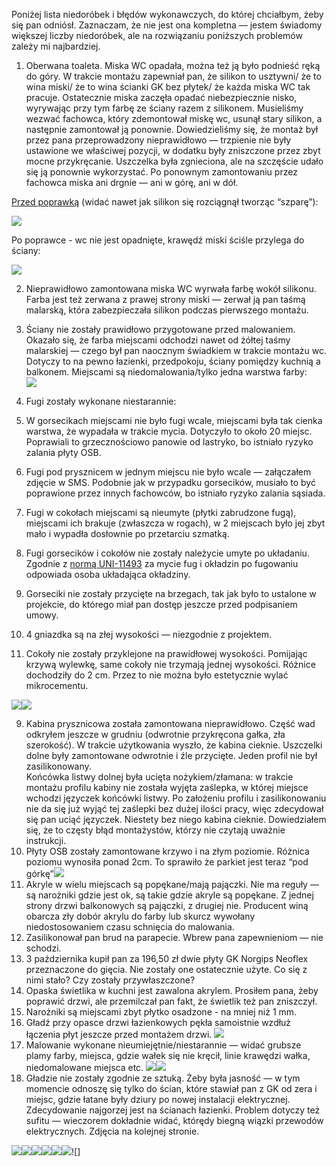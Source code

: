 Poniżej lista niedoróbek i błędów wykonawczych, do której chciałbym, żeby się pan odniósł. Zaznaczam, że nie jest ona kompletna — jestem świadomy większej liczby niedoróbek, ale na rozwiązaniu poniższych problemów zależy mi najbardziej.

1.  Oberwana toaleta. Miska WC opadała, można też ją było podnieść ręką do góry. W trakcie montażu zapewniał pan, że silikon to usztywni/ że to wina miski/ że to wina ścianki GK bez płytek/ że każda miska WC tak pracuje. Ostatecznie miska zaczęła opadać niebezpiecznie nisko, wyrywając przy tym farbę ze ściany razem z silikonem. Musieliśmy wezwać fachowca, który zdemontował miskę wc, usunął stary silikon, a następnie zamontował ją ponownie. Dowiedzieliśmy się, że montaż był przez pana przeprowadzony nieprawidłowo — trzpienie nie były ustawione we właściwej pozycji, w dodatku były zniszczone przez zbyt mocne przykręcanie. Uszczelka była zgnieciona, ale na szczęście udało się ją ponownie wykorzystać. Po ponownym zamontowaniu przez fachowca miska ani drgnie — ani w górę, ani w dół.

[Przed poprawką](https://www.google.com/url?q=https://bit.ly/4ijB56h&sa=D&source=editors&ust=1740829289040722&usg=AOvVaw1kHRBX3ClTxwGgechlxXTF) (widać nawet jak silikon się rozciągnął tworząc “szparę”):

![](images/image11.jpg)

Po poprawce - wc nie jest opadnięte, krawędź miski ściśle przylega do ściany:

![](images/image7.jpg)

2.  Nieprawidłowo zamontowana miska WC wyrwała farbę wokół silikonu. Farba jest też zerwana z prawej strony miski — zerwał ją pan taśmą malarską, która zabezpieczała silikon podczas pierwszego montażu.
3.  Ściany nie zostały prawidłowo przygotowane przed malowaniem. Okazało się, że farba miejscami odchodzi nawet od żółtej taśmy malarskiej — czego był pan naocznym świadkiem w trakcie montażu wc. Dotyczy to na pewno łazienki, przedpokoju, ściany pomiędzy kuchnią a balkonem. Miejscami są niedomalowania/tylko jedna warstwa farby:  
    ![](images/image1.jpg)
4.  Fugi zostały wykonane niestarannie:

1.  W gorsecikach miejscami nie było fugi wcale, miejscami była tak cienka warstwa, że wypadała w trakcie mycia. Dotyczyło to około 20 miejsc. Poprawiali to grzecznościowo panowie od lastryko, bo istniało ryzyko zalania płyty OSB.
2.  Fugi pod prysznicem w jednym miejscu nie było wcale — załączałem zdjęcie w SMS. Podobnie jak w przypadku gorsecików, musiało to być poprawione przez innych fachowców, bo istniało ryzyko zalania sąsiada.
3.  Fugi w cokołach miejscami są nieumyte (płytki zabrudzone fugą), miejscami ich brakuje (zwłaszcza w rogach), w 2 miejscach było jej zbyt mało i wypadła dosłownie po przetarciu szmatką.

5.  Fugi gorsecików i cokołów nie zostały należycie umyte po układaniu. Zgodnie z [normą UNI-11493](https://www.google.com/url?q=https://bit.ly/437I2Tw&sa=D&source=editors&ust=1740829289042013&usg=AOvVaw2l1Jywu9Nr8XiOwvNSgs04) za mycie fug i okładzin po fugowaniu odpowiada osoba układająca okładziny.
6.  Gorseciki nie zostały przycięte na brzegach, tak jak było to ustalone w projekcie, do którego miał pan dostęp jeszcze przed podpisaniem umowy.
7.  4 gniazdka są na złej wysokości — niezgodnie z projektem.
8.  Cokoły nie zostały przyklejone na prawidłowej wysokości. Pomijając krzywą wylewkę, same cokoły nie trzymają jednej wysokości. Różnice dochodziły do 2 cm. Przez to nie można było estetycznie wylać mikrocementu.

![](images/image3.jpg)![](images/image5.jpg)

9.  Kabina prysznicowa została zamontowana nieprawidłowo. Część wad odkryłem jeszcze w grudniu (odwrotnie przykręcona gałka, zła szerokość). W trakcie użytkowania wyszło, że kabina cieknie. Uszczelki dolne były zamontowane odwrotnie i źle przycięte. Jeden profil nie był zasilikonowany.  
    Końcówka listwy dolnej była ucięta nożykiem/złamana: w trakcie montażu profilu kabiny nie została wyjęta zaślepka, w której miejsce wchodzi języczek końcówki listwy. Po założeniu profilu i zasilikonowaniu nie da się już wyjąć tej zaślepki bez dużej ilości pracy, więc zdecydował się pan uciąć języczek. Niestety bez niego kabina cieknie. Dowiedziałem się, że to częsty błąd montażystów, którzy nie czytają uważnie instrukcji.
10.  Płyty OSB zostały zamontowane krzywo i na złym poziomie. Różnica poziomu wynosiła ponad 2cm. To sprawiło że parkiet jest teraz “pod górkę”![](images/image12.jpg)
11.  Akryle w wielu miejscach są popękane/mają pajączki. Nie ma reguły — są narożniki gdzie jest ok, są takie gdzie akryle są popękane. Z jednej strony drzwi balkonowych są pajączki, z drugiej nie. Producent winą obarcza zły dobór akrylu do farby lub skurcz wywołany niedostosowaniem czasu schnięcia do malowania.
12.  Zasilikonował pan brud na parapecie. Wbrew pana zapewnieniom — nie schodzi.
13.  3 października kupił pan za 196,50 zł dwie płyty GK Norgips Neoflex przeznaczone do gięcia. Nie zostały one ostatecznie użyte. Co się z nimi stało? Czy zostały przywłaszczone?
14.  Opaska świetlika w kuchni jest zawalona akrylem. Prosiłem pana, żeby poprawić drzwi, ale przemilczał pan fakt, że świetlik też pan zniszczył.
15.  Narożniki są miejscami zbyt płytko osadzone - na mniej niż 1 mm.
16.  Gładź przy opasce drzwi łazienkowych pękła samoistnie wzdłuż łączenia płyt jeszcze przed montażem drzwi.
![](images/image4.jpg)
17.  Malowanie wykonane nieumiejętnie/niestarannie — widać grubsze plamy farby, miejsca, gdzie wałek się nie kręcił, linie krawędzi wałka, niedomalowane miejsca etc.  ![](images/image2.jpg)![](images/sufit.jpeg)
19.  Gładzie nie zostały zgodnie ze sztuką. Żeby była jasność — w tym momencie odnoszę się tylko do ścian, które stawiał pan z GK od zera i miejsc, gdzie łatane były dziury po nowej instalacji elektrycznej. Zdecydowanie najgorzej jest na ścianach łazienki. Problem dotyczy też sufitu — wieczorem dokładnie widać, którędy biegną wiązki przewodów elektrycznych. Zdjęcia na kolejnej stronie.

![](images/image9.jpg)![](images/g7.JPG)![](images/image13.jpg)![](images/image6.jpg)![](images/image8.jpg)![](images/image10.jpg)![]
